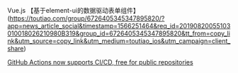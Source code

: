 Vue.js
【基于element-ui的数据驱动表单组件】(https://toutiao.com/group/6726405345347895820/?app=news_article_social&timestamp=1566251464&req_id=20190820055103010018026210980B319&group_id=6726405345347895820&tt_from=copy_link&utm_source=copy_link&utm_medium=toutiao_ios&utm_campaign=client_share)


[GitHub Actions now supports CI/CD, free for public repositories](https://www.infoq.cn/article/D0mTaPbgpBHF3r-Cuvf3)
